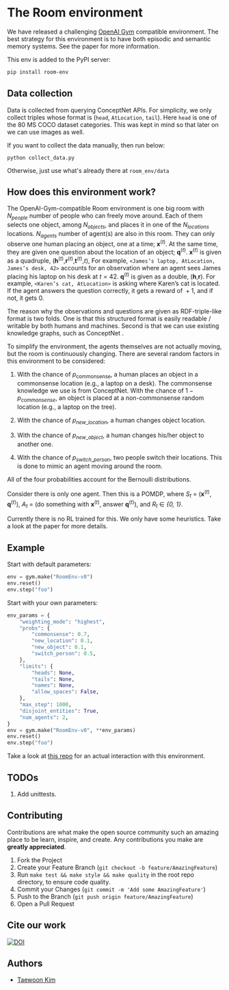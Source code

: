 # The Room environment

We have released a challenging [OpenAI Gym](https://gym.openai.com/) compatible environment. The best strategy for this environment is to have both episodic and semantic memory systems. See the paper for more information.

This env is added to the PyPI server:

```sh
pip install room-env
```

## Data collection

Data is collected from querying ConceptNet APIs. For simplicity, we only collect triples
whose format is (`head`, `AtLocation`, `tail`). Here `head` is one of the 80 MS COCO
dataset categories. This was kept in mind so that later on we can use images as well.

If you want to collect the data manually, then run below:

```
python collect_data.py
```

Otherwise, just use what's already there at `room_env/data`

## How does this environment work?

The OpenAI-Gym-compatible Room environment is one big room with
*N*<sub>*people*</sub> number of people who can freely move
around. Each of them selects one object, among
*N*<sub>*objects*</sub>, and places it in one of the
*N*<sub>*locations*</sub> locations.
*N*<sub>*agents*</sub> number of agent(s) are also in this
room. They can only observe one human placing an object, one at a time;
**x**<sup>(*t*)</sup>. At the same time, they are given one question
about the location of an object; **q**<sup>(*t*)</sup>.
**x**<sup>(*t*)</sup> is given as a quadruple,
(**h**<sup>(*t*)</sup>,**r**<sup>(*t*)</sup>,**t**<sup>(*t*)</sup>,*t*),
For example, `<James’s laptop, AtLocation, James’s desk, 42>` accounts
for an observation where an agent sees James placing his laptop on his
desk at *t* = 42. **q**<sup>(*t*)</sup> is given as a double,
(**h**,**r**). For example, `<Karen’s cat, AtLocation>` is asking where
Karen’s cat is located. If the agent answers the question correctly, it
gets a reward of  + 1, and if not, it gets 0.

The reason why the observations and questions are given as
RDF-triple-like format is two folds. One is that this structured format
is easily readable / writable by both humans and machines. Second is
that we can use existing knowledge graphs, such as ConceptNet .

To simplify the environment, the agents themselves are not actually
moving, but the room is continuously changing. There are several random
factors in this environment to be considered:

1. With the chance of *p*<sub>commonsense</sub>,
   a human places an object in a commonsense location (e.g., a laptop
   on a desk). The commonsense knowledge we use is from ConceptNet.
   With the chance of
   1 − *p*<sub>*commonsense*</sub>, an object is
   placed at a non-commonsense random location (e.g., a laptop on the
   tree).

1. With the chance of
   *p*<sub>*new*\_*location*</sub>, a human changes
   object location.

1. With the chance of *p*<sub>*new*\_*object*</sub>, a
   human changes his/her object to another one.

1. With the chance of
   *p*<sub>*switch*\_*person*</sub>, two people
   switch their locations. This is done to mimic an agent moving around
   the room.

All of the four probabilities account for the Bernoulli distributions.

Consider there is only one agent. Then this is a POMDP, where *S*<sub>*t*</sub> =  (**x**<sup>(*t*)</sup>, **q**<sup>(*t*)</sup>), *A*<sub>*t*</sub> = (do something with **x**<sup>(*t*)</sup>, answer **q**<sup>(*t*)</sup>), and *R*<sub>*t*</sub> ∈ *{0, 1}*.

Currently there is no RL trained for this. We only have some heuristics. Take a look at the paper for more details.

## Example

Start with default parameters:

```python
env = gym.make("RoomEnv-v0")
env.reset()
env.step("foo")
```

Start with your own parameters:

```python
env_params = {
    "weighting_mode": "highest",
    "probs": {
        "commonsense": 0.7,
        "new_location": 0.1,
        "new_object": 0.1,
        "switch_person": 0.5,
    },
    "limits": {
        "heads": None,
        "tails": None,
        "names": None,
        "allow_spaces": False,
    },
    "max_step": 1000,
    "disjoint_entities": True,
    "num_agents": 2,
}
env = gym.make("RoomEnv-v0", **env_params)
env.reset()
env.step("foo")
```

Take a look at [this repo](https://github.com/tae898/explicit-memory) for an actual interaction with this environment.

## TODOs

1. Add unittests.

## Contributing

Contributions are what make the open source community such an amazing place to be learn, inspire, and create. Any contributions you make are **greatly appreciated**.

1. Fork the Project
1. Create your Feature Branch (`git checkout -b feature/AmazingFeature`)
1. Run `make test && make style && make quality` in the root repo directory, to ensure code quality.
1. Commit your Changes (`git commit -m 'Add some AmazingFeature'`)
1. Push to the Branch (`git push origin feature/AmazingFeature`)
1. Open a Pull Request

## Cite our work

[![DOI](https://zenodo.org/badge/477781069.svg)](https://zenodo.org/badge/latestdoi/477781069)

## Authors

- [Taewoon Kim](https://taewoon.kim/)
